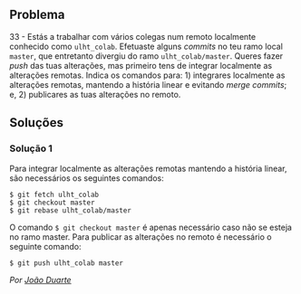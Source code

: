 ## Problema

33 - Estás a trabalhar com vários colegas num remoto localmente conhecido como
`ulht_colab`. Efetuaste alguns _commits_ no teu ramo local `master`, que
entretanto divergiu do ramo `ulht_colab/master`. Queres fazer _push_ das tuas
alterações, mas primeiro tens de integrar localmente as alterações remotas.
Indica os comandos para: 1) integrares localmente as alterações remotas,
mantendo a história linear e evitando _merge commits_; e, 2) publicares as tuas
alterações no remoto.

## Soluções

### Solução 1

Para integrar localmente as alterações remotas mantendo a história linear, são
necessários os seguintes comandos:

```
$ git fetch ulht_colab
$ git checkout master
$ git rebase ulht_colab/master
```

O comando `$ git checkout master` é apenas necessário caso não se esteja no
ramo master. Para publicar as alterações no remoto é necessário o seguinte
comando:

```
$ git push ulht_colab master
```

*Por [João Duarte](https://github.com/JoaoAlexandreDuarte)*
